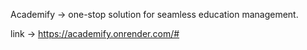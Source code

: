 Academify -> one-stop solution for seamless education management.

link -> https://academify.onrender.com/#